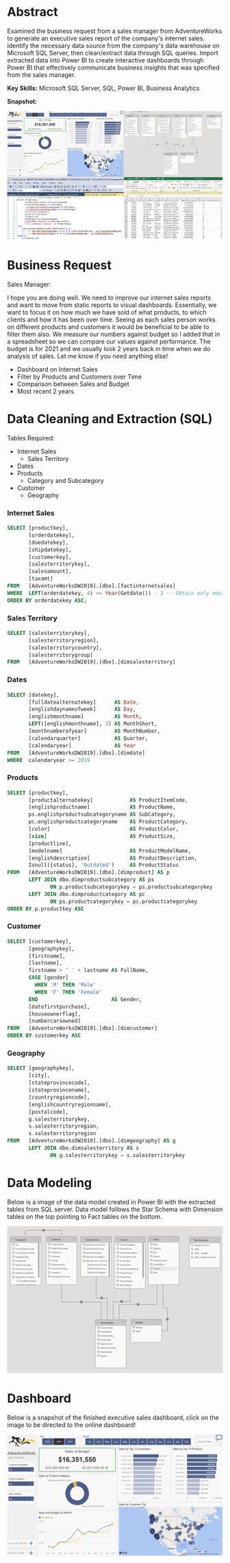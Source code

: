 # Abstract
Examined the business request from a sales manager from AdventureWorks to generate an executive sales report of the company's internet sales. Identify the necessary data source from the company's data warehouse on Microsoft SQL Server, then clean/extract data through SQL queries. Import extracted data into Power BI to create interactive dashboards through Power BI that effectively communicate business insights that was specified from the sales manager.

**Key Skills:** Microsoft SQL Server, SQL, Power BI, Business Analytics

**Snapshot:** 

![](/images/snapshot_adventureworks.png)

# Business Request

Sales Manager:

I hope you are doing well. We need to improve our internet sales reports and want to move from static reports to visual dashboards.
Essentially, we want to focus it on how much we have sold of what products, to which clients and how it has been over time.
Seeing as each sales person works on different products and customers it would be beneficial to be able to filter them also.
We measure our numbers against budget so I added that in a spreadsheet so we can compare our values against performance. 
The budget is for 2021 and we usually look 2 years back in time when we do analysis of sales.
Let me know if you need anything else!

- Dashboard on Internet Sales
- Filter by Products and Customers over Time
- Comparison between Sales and Budget
- Most recent 2 years

# Data Cleaning and Extraction (SQL)

Tables Required:
- Internet Sales
  - Sales Territory
- Dates
- Products
  - Category and Subcategory   
- Customer
  - Geography

### Internet Sales
```sql
SELECT [productkey],
       [orderdatekey],
       [duedatekey],
       [shipdatekey],
       [customerkey],
       [salesterritorykey],
       [salesamount],
       [taxamt]
FROM   [AdventureWorksDW2019].[dbo].[factinternetsales]
WHERE  LEFT(orderdatekey, 4) >= Year(Getdate()) - 2 -- Obtain only most recent 2 years
ORDER BY orderdatekey ASC; 
```

### Sales Territory
```sql
SELECT [salesterritorykey],
       [salesterritoryregion],
       [salesterritorycountry],
       [salesterritorygroup]
FROM   [AdventureWorksDW2019].[dbo].[dimsalesterritory] 
```

### Dates
```sql
SELECT [datekey],
       [fulldatealternatekey]      AS Date,
       [englishdaynameofweek]      AS Day,
       [englishmonthname]          AS Month,
       LEFT([englishmonthname], 3) AS MonthShort,
       [monthnumberofyear]         AS MonthNumber,
       [calendarquarter]           AS Quarter,
       [calendaryear]              AS Year
FROM   [AdventureWorksDW2019].[dbo].[dimdate]
WHERE  calendaryear >= 2019 
```

### Products
```sql
SELECT [productkey],
       [productalternatekey]            AS ProductItemCode,
       [englishproductname]             AS ProductName,
       ps.englishproductsubcategoryname AS SubCategory,
       pc.englishproductcategoryname    AS ProductCategory,
       [color]                          AS ProductColor,
       [size]                           AS ProductSize,
       [productline],
       [modelname]                      AS ProductModelName,
       [englishdescription]             AS ProductDescription,
       Isnull([status], 'Outdated')     AS ProductStatus
FROM   [AdventureWorksDW2019].[dbo].[dimproduct] AS p
       LEFT JOIN dbo.dimproductsubcategory AS ps
              ON p.productsubcategorykey = ps.productsubcategorykey
       LEFT JOIN dbo.dimproductcategory AS pc
              ON ps.productcategorykey = pc.productcategorykey
ORDER BY p.productkey ASC 
```

### Customer
```sql
SELECT [customerkey],
       [geographykey],
       [firstname],
       [lastname],
       firstname + ' ' + lastname AS FullName,
       CASE [gender]
         WHEN 'M' THEN 'Male'
         WHEN 'F' THEN 'Female'
       END                        AS Gender,
       [datefirstpurchase],
       [houseownerflag],
       [numbercarsowned]
FROM   [AdventureWorksDW2019].[dbo].[dimcustomer]
ORDER BY customerkey ASC 
```

### Geography
```sql
SELECT [geographykey],
       [city],
       [stateprovincecode],
       [stateprovincename],
       [countryregioncode],
       [englishcountryregionname],
       [postalcode],
       g.salesterritorykey,
       s.salesterritoryregion,
       s.salesterritoryregion
FROM   [AdventureWorksDW2019].[dbo].[dimgeography] AS g
       LEFT JOIN dbo.dimsalesterritory AS s
              ON g.salesterritorykey = s.salesterritorykey 
```

# Data Modeling
Below is a image of the data model created in Power BI with the extracted tables from SQL server. Data model follows the Star Schema with Dimension tables on the top pointing to Fact tables on the bottom.

![](/images/datamodel.PNG)

# Dashboard
Below is a snapshot of the finished executive sales dashboard, click on the image to be directed to the online dashboard!

[![name](/images/dashboard.PNG)](https://app.powerbi.com/view?r=eyJrIjoiOGM2YzRlMzEtOGU0YS00MDBlLWEwNDAtOGVjNTAyZTQ3YzA0IiwidCI6ImUzNWZkZDkzLTAxM2QtNDc3MC1hZDNmLTgwZGJmNWUxNmEzNSJ9&pageName=ReportSection "Click Here!")
